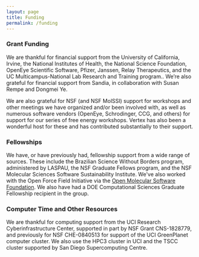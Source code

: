```yaml
---
layout: page
title: Funding
permalink: /funding
---
```


### **Grant Funding**

We are thankful for financial support from the University of California, Irvine, the National Institutes of Health, the National Science Foundation, OpenEye Scientific Software, Pfizer, Janssen, Relay Therapeutics, and the UC Multicampus-National Lab Research and Training program.. We’re also grateful for financial support from Sandia, in collaboration with Susan Rempe and Dongmei Ye.

We are also grateful for NSF (and NSF MolSSI) support for workshops and other meetings we have organized and/or been involved with, as well as numerous software vendors (OpenEye, Schrodinger, CCG, and others) for support for our series of free energy workshops. Vertex has also been a wonderful host for these and has contributed substantially to their support.

### **Fellowships**
We have, or have previously had, fellowship support from a wide range of sources. These include the Brazilian Science Without Borders program, administered by LASPAU, the NSF Graduate Fellows program, and the NSF Molecular Sciences Software Sustainability Institute. We've also worked with the Open Force Field Initiative via the [Open Molecular Software Foundation](https://omsf.io/).  We also have had a DOE Computational Sciences Graduate Fellowship recipient in the group.

### **Computer Time and Other Resources**
We are thankful for computing support from  the UCI Research Cyberinfrastructure Center, supported in part by NSF Grant CNS-1828779, and previously for NSF CHE-0840513 for support of the UCI GreenPlanet computer cluster. We also use the HPC3 cluster in UCI and the TSCC cluster supported by San Diego Supercomputing Centre.
